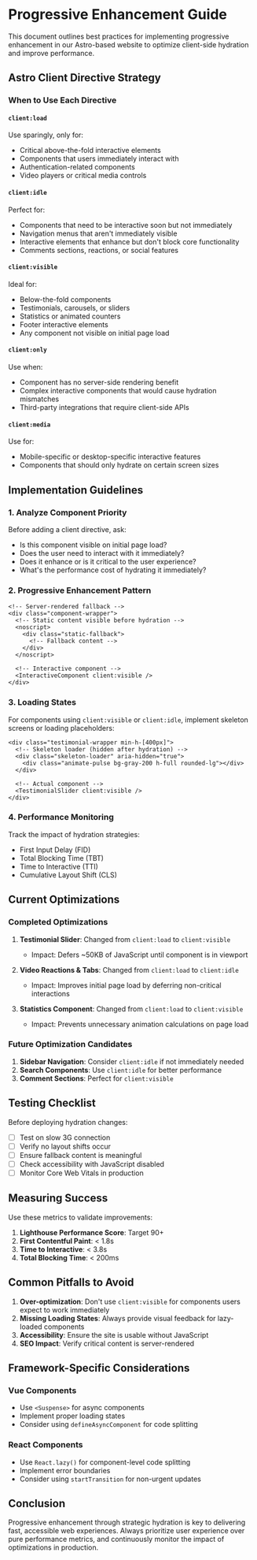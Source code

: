 # Progressive Enhancement Guide

This document outlines best practices for implementing progressive enhancement
in our Astro-based website to optimize client-side hydration and improve
performance.

## Astro Client Directive Strategy

### When to Use Each Directive

#### `client:load`

Use sparingly, only for:

- Critical above-the-fold interactive elements
- Components that users immediately interact with
- Authentication-related components
- Video players or critical media controls

#### `client:idle`

Perfect for:

- Components that need to be interactive soon but not immediately
- Navigation menus that aren't immediately visible
- Interactive elements that enhance but don't block core functionality
- Comments sections, reactions, or social features

#### `client:visible`

Ideal for:

- Below-the-fold components
- Testimonials, carousels, or sliders
- Statistics or animated counters
- Footer interactive elements
- Any component not visible on initial page load

#### `client:only`

Use when:

- Component has no server-side rendering benefit
- Complex interactive components that would cause hydration mismatches
- Third-party integrations that require client-side APIs

#### `client:media`

Use for:

- Mobile-specific or desktop-specific interactive features
- Components that should only hydrate on certain screen sizes

## Implementation Guidelines

### 1. Analyze Component Priority

Before adding a client directive, ask:

- Is this component visible on initial page load?
- Does the user need to interact with it immediately?
- Does it enhance or is it critical to the user experience?
- What's the performance cost of hydrating it immediately?

### 2. Progressive Enhancement Pattern

```astro
<!-- Server-rendered fallback -->
<div class="component-wrapper">
  <!-- Static content visible before hydration -->
  <noscript>
    <div class="static-fallback">
      <!-- Fallback content -->
    </div>
  </noscript>
  
  <!-- Interactive component -->
  <InteractiveComponent client:visible />
</div>
```

### 3. Loading States

For components using `client:visible` or `client:idle`, implement skeleton
screens or loading placeholders:

```astro
<div class="testimonial-wrapper min-h-[400px]">
  <!-- Skeleton loader (hidden after hydration) -->
  <div class="skeleton-loader" aria-hidden="true">
    <div class="animate-pulse bg-gray-200 h-full rounded-lg"></div>
  </div>
  
  <!-- Actual component -->
  <TestimonialSlider client:visible />
</div>
```

### 4. Performance Monitoring

Track the impact of hydration strategies:

- First Input Delay (FID)
- Total Blocking Time (TBT)
- Time to Interactive (TTI)
- Cumulative Layout Shift (CLS)

## Current Optimizations

### Completed Optimizations

1. **Testimonial Slider**: Changed from `client:load` to `client:visible`
   - Impact: Defers ~50KB of JavaScript until component is in viewport

2. **Video Reactions & Tabs**: Changed from `client:load` to `client:idle`
   - Impact: Improves initial page load by deferring non-critical interactions

3. **Statistics Component**: Changed from `client:load` to `client:visible`
   - Impact: Prevents unnecessary animation calculations on page load

### Future Optimization Candidates

1. **Sidebar Navigation**: Consider `client:idle` if not immediately needed
2. **Search Components**: Use `client:idle` for better performance
3. **Comment Sections**: Perfect for `client:visible`

## Testing Checklist

Before deploying hydration changes:

- [ ] Test on slow 3G connection
- [ ] Verify no layout shifts occur
- [ ] Ensure fallback content is meaningful
- [ ] Check accessibility with JavaScript disabled
- [ ] Monitor Core Web Vitals in production

## Measuring Success

Use these metrics to validate improvements:

1. **Lighthouse Performance Score**: Target 90+
2. **First Contentful Paint**: < 1.8s
3. **Time to Interactive**: < 3.8s
4. **Total Blocking Time**: < 200ms

## Common Pitfalls to Avoid

1. **Over-optimization**: Don't use `client:visible` for components users expect
   to work immediately
2. **Missing Loading States**: Always provide visual feedback for lazy-loaded
   components
3. **Accessibility**: Ensure the site is usable without JavaScript
4. **SEO Impact**: Verify critical content is server-rendered

## Framework-Specific Considerations

### Vue Components

- Use `<Suspense>` for async components
- Implement proper loading states
- Consider using `defineAsyncComponent` for code splitting

### React Components

- Use `React.lazy()` for component-level code splitting
- Implement error boundaries
- Consider using `startTransition` for non-urgent updates

## Conclusion

Progressive enhancement through strategic hydration is key to delivering fast,
accessible web experiences. Always prioritize user experience over pure
performance metrics, and continuously monitor the impact of optimizations in
production.
